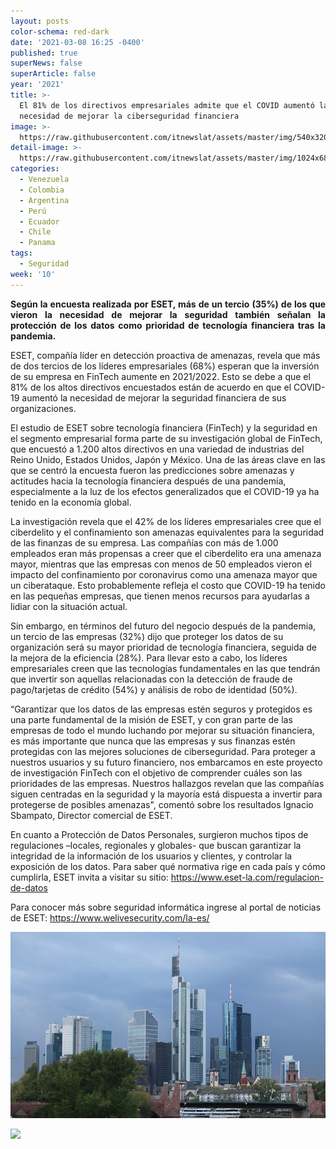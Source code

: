 ```yaml
---
layout: posts
color-schema: red-dark
date: '2021-03-08 16:25 -0400'
published: true
superNews: false
superArticle: false
year: '2021'
title: >-
  El 81% de los directivos empresariales admite que el COVID aumentó la
  necesidad de mejorar la ciberseguridad financiera
image: >-
  https://raw.githubusercontent.com/itnewslat/assets/master/img/540x320/Financieras-p.jpg
detail-image: >-
  https://raw.githubusercontent.com/itnewslat/assets/master/img/1024x680/Financieras-g.jpg
categories:
  - Venezuela
  - Colombia
  - Argentina
  - Perú
  - Ecuador
  - Chile
  - Panama
tags:
  - Seguridad
week: '10'
---
```

<p style="text-align: justify;"><strong>Según la encuesta realizada por ESET, más de un tercio (35%) de los que vieron la necesidad de mejorar la seguridad también señalan la protección de los datos como prioridad de tecnología financiera tras la pandemia.</strong>

ESET, compañía líder en detección proactiva de amenazas, revela que más de dos tercios de los líderes empresariales (68%) esperan que la inversión de su empresa en FinTech aumente en 2021/2022. Esto se debe a que el 81% de los altos directivos encuestados están de acuerdo en que el COVID-19 aumentó la necesidad de mejorar la seguridad financiera de sus organizaciones.

El estudio de ESET sobre tecnología financiera (FinTech) y la seguridad en el segmento empresarial forma parte de su investigación global de FinTech, que encuestó a 1.200 altos directivos en una variedad de industrias del Reino Unido, Estados Unidos, Japón y México. Una de las áreas clave en las que se centró la encuesta fueron las predicciones sobre amenazas y actitudes hacia la tecnología financiera después de una pandemia, especialmente a la luz de los efectos generalizados que el COVID-19 ya ha tenido en la economía global.

La investigación revela que el 42% de los líderes empresariales cree que el ciberdelito y el confinamiento son amenazas equivalentes para la seguridad de las finanzas de su empresa. Las compañías con más de 1.000 empleados eran más propensas a creer que el ciberdelito era una amenaza mayor, mientras que las empresas con menos de 50 empleados vieron el impacto del confinamiento por coronavirus como una amenaza mayor que un ciberataque. Esto probablemente refleja el costo que COVID-19 ha tenido en las pequeñas empresas, que tienen menos recursos para ayudarlas a lidiar con la situación actual.

Sin embargo, en términos del futuro del negocio después de la pandemia, un tercio de las empresas (32%) dijo que proteger los datos de su organización será su mayor prioridad de tecnología financiera, seguida de la mejora de la eficiencia (28%). Para llevar esto a cabo, los líderes empresariales creen que las tecnologías fundamentales en las que tendrán que invertir son aquellas relacionadas con la detección de fraude de pago/tarjetas de crédito (54%) y análisis de robo de identidad (50%).

“Garantizar que los datos de las empresas estén seguros y protegidos es una parte fundamental de la misión de ESET, y con gran parte de las empresas de todo el mundo luchando por mejorar su situación financiera, es más importante que nunca que las empresas y sus finanzas estén protegidas con las mejores soluciones de ciberseguridad. Para proteger a nuestros usuarios y su futuro financiero, nos embarcamos en este proyecto de investigación FinTech con el objetivo de comprender cuáles son las prioridades de las empresas. Nuestros hallazgos revelan que las compañías siguen centradas en la seguridad y la mayoría está dispuesta a invertir para protegerse de posibles amenazas", comentó sobre los resultados Ignacio Sbampato, Director comercial de ESET.

En cuanto a Protección de Datos Personales, surgieron muchos tipos de regulaciones –locales, regionales y globales- que buscan garantizar la integridad de la información de los usuarios y clientes, y controlar la exposición de los datos. Para saber qué normativa rige en cada país y cómo cumplirla, ESET invita a visitar su sitio: https://www.eset-la.com/regulacion-de-datos

Para conocer más sobre seguridad informática ingrese al portal de noticias de ESET: https://www.welivesecurity.com/la-es/</p>

![](https://raw.githubusercontent.com/itnewslat/assets/master/img/540x320/Financieras-p.jpg)

<img src="https://tracker.metricool.com/c3po.jpg?hash=56f88a41e39ab42c063cc51676587a04"/>
